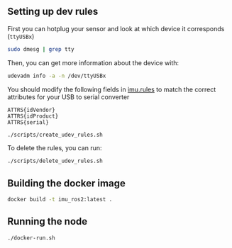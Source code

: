 ## Setting up dev rules
First you can hotplug your sensor and look at which device it corresponds (```ttyUSBx```)
```bash
sudo dmesg | grep tty
```
Then, you can get more information about the device with:
```bash
udevadm info -a -n /dev/ttyUSBx
```

You should modify the following fields in [imu.rules](scripts/imu.rules) to match the correct attributes for your USB to serial converter

```
ATTRS{idVendor} 
ATTRS{idProduct} 
ATTRS{serial}
```

```bash
./scripts/create_udev_rules.sh
```

To delete the rules, you can run:
```bash
./scripts/delete_udev_rules.sh
```

## Building the docker image
```bash
docker build -t imu_ros2:latest .
```

## Running the node
```bash
./docker-run.sh
```